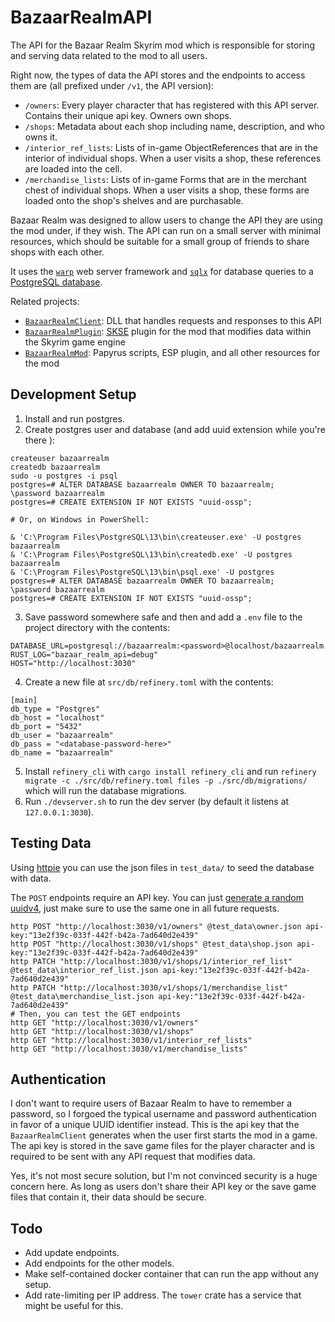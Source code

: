 # BazaarRealmAPI

The API for the Bazaar Realm Skyrim mod which is responsible for storing and
serving data related to the mod to all users.

Right now, the types of data the API stores and the endpoints to access them
are (all prefixed under `/v1`, the API version):

- `/owners`: Every player character that has registered with this API server.
  Contains their unique api key. Owners own shops.
- `/shops`: Metadata about each shop including name, description, and who owns
  it.
- `/interior_ref_lists`: Lists of in-game ObjectReferences that are in the
  interior of individual shops. When a user visits a shop, these references
  are loaded into the cell.
- `/merchandise_lists`: Lists of in-game Forms that are in the merchant chest
  of individual shops. When a user visits a shop, these forms are loaded
  onto the shop's shelves and are purchasable.

Bazaar Realm was designed to allow users to change the API they are using the
mod under, if they wish. The API can run on a small server with minimal
resources, which should be suitable for a small group of friends to share
shops with each other.

It uses the [`warp`](https://crates.io/crates/warp) web server framework and
[`sqlx`](https://crates.io/crates/sqlx) for database queries to a [PostgreSQL
database](https://www.postgresql.org).

Related projects:

- [`BazaarRealmClient`](https://github.com/thallada/BazaarRealmClient): DLL that
  handles requests and responses to this API
- [`BazaarRealmPlugin`](https://github.com/thallada/BazaarRealmPlugin):
  [SKSE](https://skse.silverlock.org/) plugin for the mod that modifies data
  within the Skyrim game engine
- [`BazaarRealmMod`](https://github.com/thallada/BazaarRealmMod): Papyrus
  scripts, ESP plugin, and all other resources for the mod

## Development Setup

1. Install and run postgres.
2. Create postgres user and database (and add uuid extension while you're there
   ):

```
createuser bazaarrealm
createdb bazaarrealm
sudo -u postgres -i psql
postgres=# ALTER DATABASE bazaarrealm OWNER TO bazaarrealm;
\password bazaarrealm
postgres=# CREATE EXTENSION IF NOT EXISTS "uuid-ossp";

# Or, on Windows in PowerShell:

& 'C:\Program Files\PostgreSQL\13\bin\createuser.exe' -U postgres bazaarrealm
& 'C:\Program Files\PostgreSQL\13\bin\createdb.exe' -U postgres bazaarrealm
& 'C:\Program Files\PostgreSQL\13\bin\psql.exe' -U postgres
postgres=# ALTER DATABASE bazaarrealm OWNER TO bazaarrealm;
\password bazaarrealm
postgres=# CREATE EXTENSION IF NOT EXISTS "uuid-ossp";
```

3. Save password somewhere safe and then and add a `.env` file to the project
   directory with the contents:

```
DATABASE_URL=postgresql://bazaarrealm:<password>@localhost/bazaarrealm
RUST_LOG="bazaar_realm_api=debug"
HOST="http://localhost:3030"
```

4. Create a new file at `src/db/refinery.toml` with the contents:

```
[main]
db_type = "Postgres"
db_host = "localhost"
db_port = "5432"
db_user = "bazaarrealm"
db_pass = "<database-password-here>"
db_name = "bazaarrealm"
```

5. Install `refinery_cli` with `cargo install refinery_cli` and run `refinery migrate -c ./src/db/refinery.toml files -p ./src/db/migrations/` which will
   run the database migrations.
6. Run `./devserver.sh` to run the dev server (by default it listens at
   `127.0.0.1:3030`).

## Testing Data

Using [httpie](https://httpie.org/) you can use the json files in
`test_data/` to seed the database with data.

The `POST` endpoints require an API key. You can just [generate a random
uuidv4](https://www.uuidgenerator.net/version4), just make sure to use the
same one in all future requests.

```
http POST "http://localhost:3030/v1/owners" @test_data\owner.json api-key:"13e2f39c-033f-442f-b42a-7ad640d2e439"
http POST "http://localhost:3030/v1/shops" @test_data\shop.json api-key:"13e2f39c-033f-442f-b42a-7ad640d2e439"
http PATCH "http://localhost:3030/v1/shops/1/interior_ref_list" @test_data\interior_ref_list.json api-key:"13e2f39c-033f-442f-b42a-7ad640d2e439"
http PATCH "http://localhost:3030/v1/shops/1/merchandise_list" @test_data\merchandise_list.json api-key:"13e2f39c-033f-442f-b42a-7ad640d2e439"
# Then, you can test the GET endpoints
http GET "http://localhost:3030/v1/owners"
http GET "http://localhost:3030/v1/shops"
http GET "http://localhost:3030/v1/interior_ref_lists"
http GET "http://localhost:3030/v1/merchandise_lists"
```

## Authentication

I don't want to require users of Bazaar Realm to have to remember a password,
so I forgoed the typical username and password authentication in favor of a
unique UUID identifier instead. This is the api key that the
`BazaarRealmClient` generates when the user first starts the mod in a game.
The api key is stored in the save game files for the player character and is
required to be sent with any API request that modifies data.

Yes, it's not most secure solution, but I'm not convinced security is a huge
concern here. As long as users don't share their API key or the save game
files that contain it, their data should be secure.

## Todo

- Add update endpoints.
- Add endpoints for the other models.
- Make self-contained docker container that can run the app without any setup.
- Add rate-limiting per IP address. The `tower` crate has a service that might
  be useful for this.
